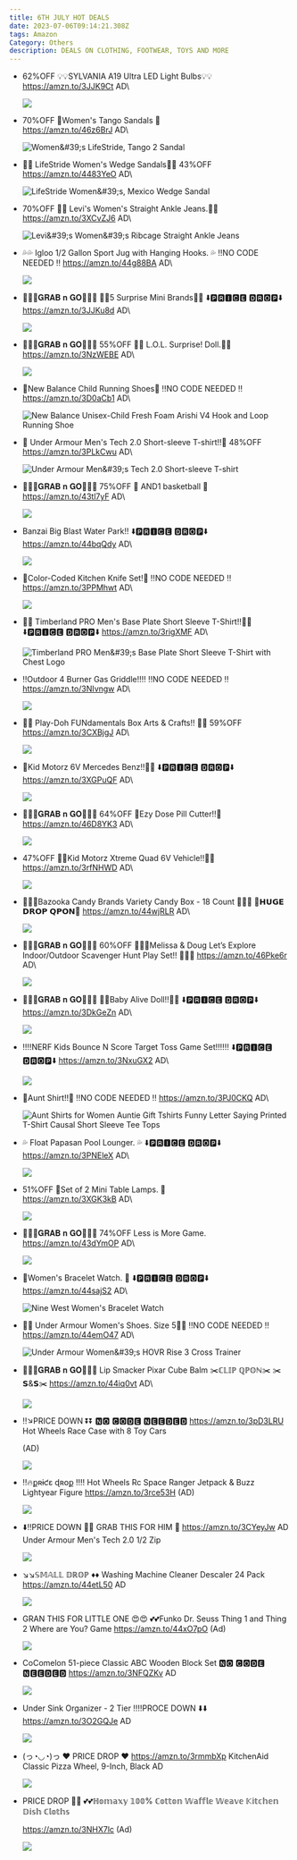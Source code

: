 ```yaml
---
title: 6TH JULY HOT DEALS
date: 2023-07-06T09:14:21.308Z
tags: Amazon
Category: Others
description: DEALS ON CLOTHING, FOOTWEAR, TOYS AND MORE
---
```

* 62%OFF
  💡💡SYLVANIA A19 Ultra LED Light Bulbs💡💡
   https://amzn.to/3JJK9Ct
  AD\

  ![](https://m.media-amazon.com/images/I/81q62Il2oUL._AC_SL1500_.jpg)
* 70%OFF
   👡Women's Tango Sandals 👡 \
  https://amzn.to/46z6BrJ
  AD\

  ![Women\&#39;s LifeStride, Tango 2 Sandal](https://m.media-amazon.com/images/I/71D0rhqVqpL._AC_UY500_.jpg)
* 👡👡 LifeStride Women's Wedge Sandals👡👡
  43%OFF
  https://amzn.to/4483YeO
  AD\

  ![LifeStride Women\&#39;s, Mexico Wedge Sandal](https://m.media-amazon.com/images/I/71AcYuBog3L._AC_UY500_.jpg)
* 70%OFF
  👖👖 Levi's Women's Straight Ankle Jeans.👖👖
   https://amzn.to/3XCvZJ6
  AD\

  ![Levi\&#39;s Women\&#39;s Ribcage Straight Ankle Jeans](https://m.media-amazon.com/images/I/51eFr4iuQ8L._AC_UX522_.jpg)
* 💦💦 Igloo 1/2 Gallon Sport Jug with Hanging Hooks. 💦
  ‼️NO CODE NEEDED ‼️
   https://amzn.to/44g88BA
  AD\

  ![](https://m.media-amazon.com/images/I/51IAi1w9RfS._AC_SL1500_.jpg)
* 🏃🏃‍♀️𝐆𝐑𝐀𝐁 𝐧 𝐆𝐎🏃🏃‍♀️
   🌸🌺5 Surprise Mini Brands🌺🌸
  ⬇️🅿🆁🅸🅲🅴 🅳🆁🅾🅿⬇️
   https://amzn.to/3JJKu8d
  AD\

  ![](https://m.media-amazon.com/images/I/818gX5EjkcS._AC_SL1500_.jpg)
* 🏃‍♀️🏃𝐆𝐑𝐀𝐁 𝐧 𝐆𝐎🏃‍♀️🏃
  55%OFF
  🌹🌹 L.O.L. Surprise! Doll.🌹🌹 \
  https://amzn.to/3NzWEBE 
  AD\

  ![](https://m.media-amazon.com/images/I/71RPht+ZbBL._AC_SL1500_.jpg)
* 👟New Balance Child Running Shoes👟
  ‼️NO CODE NEEDED ‼️
   https://amzn.to/3D0aCb1
  AD\

  ![New Balance Unisex-Child Fresh Foam Arishi V4 Hook and Loop Running Shoe](https://m.media-amazon.com/images/I/71UlTjw9CeL._AC_UX500_.jpg)
* 🎀 Under Armour Men's Tech 2.0 Short-sleeve T-shirt!!🎀
  48%OFF
   https://amzn.to/3PLkCwu
  AD\

  ![Under Armour Men\&#39;s Tech 2.0 Short-sleeve T-shirt](https://m.media-amazon.com/images/I/41J5w1GvU9L._AC_UX522_.jpg)
* 🏃‍♀️🏃𝐆𝐑𝐀𝐁 𝐧 𝐆𝐎🏃‍♀️🏃
  75%OFF
  🏀 AND1  basketball 🏀 https://amzn.to/43tl7yF
  AD\

  ![](https://m.media-amazon.com/images/I/81LLwjFl1eL._AC_SL1499_.jpg)
* Banzai Big Blast Water Park!! 
  ⬇️🅿🆁🅸🅲🅴 🅳🆁🅾🅿⬇️
   https://amzn.to/44bqQdy
  AD\

  ![](https://m.media-amazon.com/images/I/91D++0RkVGL._AC_SL1500_.jpg)
* 🔪Color-Coded Kitchen Knife Set!🔪
  ‼️NO CODE NEEDED ‼️
   https://amzn.to/3PPMhwt
  AD\

  ![](https://m.media-amazon.com/images/I/81KLpUum7CL._AC_SL1500_.jpg)
* 👕👕 Timberland PRO Men's Base Plate Short Sleeve T-Shirt!!👕👕
  ⬇️🅿🆁🅸🅲🅴 🅳🆁🅾🅿⬇️
   https://amzn.to/3rigXMF
  AD\

  ![Timberland PRO Men\&#39;s Base Plate Short Sleeve T-Shirt with Chest Logo](https://m.media-amazon.com/images/I/81yapqMxF8L._AC_UX522_.jpg)
* ‼️Outdoor 4 Burner Gas Griddle!!‼️
  ‼️NO CODE NEEDED ‼️
   https://amzn.to/3NIvngw 
  AD\

  ![](https://m.media-amazon.com/images/I/81Z8-p4VtpL._AC_SL1500_.jpg)
* 💛🧡 Play-Doh FUNdamentals Box Arts & Crafts!! 🧡💛
  59%OFF
  https://amzn.to/3CXBjgJ
  AD\

  ![](https://m.media-amazon.com/images/I/91oiGXfbGUS._AC_SL1500_.jpg)
* 🚓Kid Motorz 6V Mercedes Benz!!🚓🚕
  ⬇️🅿🆁🅸🅲🅴 🅳🆁🅾🅿⬇️
   https://amzn.to/3XGPuQF
  AD\

  ![](https://m.media-amazon.com/images/I/81zqRjsxMEL._AC_SL1500_.jpg)
* 🏃‍♀️🏃𝐆𝐑𝐀𝐁 𝐧 𝐆𝐎🏃‍♀️🏃
  64%OFF
   🌺Ezy Dose Pill Cutter!!🌺 https://amzn.to/46D8YK3
  AD\

  ![](https://m.media-amazon.com/images/I/61YhpAscdjL._AC_SL1200_.jpg)
* 47%OFF
   🌟🌟Kid Motorz Xtreme Quad 6V Vehicle!!🌟🌟
    https://amzn.to/3rfNHWD
  AD\

  ![](https://m.media-amazon.com/images/I/81HXqjlqpCS._AC_SL1500_.jpg)
* 🌟🌸🌟Bazooka Candy Brands Variety Candy Box - 18 Count 🌟🌸🌟
  💸𝗛𝗨𝗚𝗘 𝗗𝗥𝗢𝗣 𝗤𝗣𝗢𝗡💸
   https://amzn.to/44wjRLR
  AD\

  ![](https://m.media-amazon.com/images/I/91mGRW3yDoL._SL1500_.jpg)
* 🏃‍♀️🏃𝐆𝐑𝐀𝐁 𝐧 𝐆𝐎🏃‍♀️🏃
  60%OFF
  🌸🌟🌸Melissa & Doug Let’s Explore Indoor/Outdoor Scavenger Hunt Play Set!! 🌸🌟🌸
   https://amzn.to/46Pke6r
  AD\

  ![](https://m.media-amazon.com/images/I/91AEicn521L._AC_SL1500_.jpg)
* 🏃‍♀️🏃𝐆𝐑𝐀𝐁 𝐧 𝐆𝐎🏃‍♀️🏃
   🌹🌹Baby Alive Doll!!🌹🌹
  ⬇️🅿🆁🅸🅲🅴 🅳🆁🅾🅿⬇️
   https://amzn.to/3DkGeZn
  AD\

  ![](https://m.media-amazon.com/images/I/81DuN83yQVL._AC_SL1500_.jpg)
* ‼️‼️NERF Kids Bounce N Score Target Toss Game Set!!‼️‼️
  ⬇️🅿🆁🅸🅲🅴 🅳🆁🅾🅿⬇️
   https://amzn.to/3NxuGX2
  AD\

  ![](https://m.media-amazon.com/images/I/91hcVdC94GL._AC_SL1500_.jpg)
* 👕Aunt Shirt!!👕
  ‼️NO CODE NEEDED ‼️
   https://amzn.to/3PJ0CKQ
  AD\

  ![Aunt Shirts for Women Auntie Gift Tshirts Funny Letter Saying Printed T-Shirt Causal Short Sleeve Tee Tops](https://m.media-amazon.com/images/I/81D1Mc7WqGS._AC_UX522_.jpg)
* 💦 Float Papasan Pool Lounger. 💦
  ⬇️🅿🆁🅸🅲🅴 🅳🆁🅾🅿⬇️
   https://amzn.to/3PNEleX
  AD\

  ![](https://m.media-amazon.com/images/I/91m9OzIwixL._AC_SL1500_.jpg)
* 51%OFF
   🌟Set of 2 Mini Table Lamps. 🌟 \
  https://amzn.to/3XGK3kB
  AD\

  ![](https://m.media-amazon.com/images/I/81lVRL4XIoL._AC_SL1500_.jpg)
* 🏃‍♀️🏃𝐆𝐑𝐀𝐁 𝐧 𝐆𝐎🏃‍♀️🏃
  74%OFF
   Less is More Game. \
  https://amzn.to/43dYmOP 
  AD\

  ![](https://m.media-amazon.com/images/I/81xtVfddhwL._AC_SL1500_.jpg)
* 🌸Women's Bracelet Watch. 🌸
  ⬇️🅿🆁🅸🅲🅴 🅳🆁🅾🅿⬇️
   https://amzn.to/44sajS2
  AD\

  ![Nine West Women's Bracelet Watch](https://m.media-amazon.com/images/I/91H3ETNzJ3L._AC_UY679_.jpg)
* 👟👟 Under Armour Women's Shoes. Size 5👟👟
  ‼️NO CODE NEEDED ‼️
  https://amzn.to/44emO47
  AD\

  ![Under Armour Women\&#39;s HOVR Rise 3 Cross Trainer](https://m.media-amazon.com/images/I/81Bs1kJFWYL._AC_UX500_.jpg)
* 🏃‍♀️🏃𝐆𝐑𝐀𝐁 𝐧 𝐆𝐎🏃‍♀️🏃
   Lip Smacker Pixar Cube Balm
  ✂️ℂ𝕃𝕀ℙ ℚℙ𝕆ℕ✂️
  ✂️𝗦&𝗦✂️
   https://amzn.to/44iq0vt
  AD\

  ![](https://m.media-amazon.com/images/I/71f+qJ+A1ML._SL1500_.jpg)
* ‼️↘️PRICE DOWN ⏬⏬
  🅽🅾 🅲🅾🅳🅴 🅽🅴🅴🅳🅴🅳
  https://amzn.to/3pD3LRU 
  Hot Wheels Race Case with 8 Toy Cars

  (AD)<!--StartFragment-->

  ![](https://m.media-amazon.com/images/I/81KIyajwijL._AC_SL1500_.jpg)

  <!--EndFragment-->
* ‼️🔥քʀɨƈɛ ɖʀօք ‼️‼️
  Hot Wheels Rc Space Ranger Jetpack & Buzz Lightyear Figure
  https://amzn.to/3rce53H
  (AD)<!--StartFragment-->

  ![](https://m.media-amazon.com/images/I/61Ae6uSuv2L._AC_SL1500_.jpg)

  <!--EndFragment-->
* ⬇️‼️PRICE DOWN 🔽🔽
  GRAB THIS FOR HIM 🤩
  https://amzn.to/3CYeyJw 
  AD 
  Under Armour Men's Tech 2.0 1/2 Zip<!--StartFragment-->

  ![](https://m.media-amazon.com/images/I/719IOsyqzYL._AC_SL1500_.jpg)

  <!--EndFragment-->
* ↘️↘️𝕊𝕄𝔸𝕃𝕃 𝔻ℝ𝕆ℙ ♦️♦️
  Washing Machine Cleaner Descaler 24 Pack
  https://amzn.to/44etL50 
  AD<!--StartFragment-->

  ![](https://m.media-amazon.com/images/I/817HOi9iSjL._AC_SL1500_.jpg)

  <!--EndFragment-->
* GRAN THIS FOR LITTLE ONE 😍😍
  💕💕Funko Dr. Seuss Thing 1 and Thing 2 Where are You? Game
  https://amzn.to/44xO7pO (Ad)<!--StartFragment-->

  ![](https://m.media-amazon.com/images/I/61Yivge7lSL._AC_SL1200_.jpg)

  <!--EndFragment-->
* CoComelon 51-piece Classic ABC Wooden Block Set
  🅽🅾 🅲🅾🅳🅴 🅽🅴🅴🅳🅴🅳
  https://amzn.to/3NFQZKv
  AD<!--StartFragment-->

  ![](https://m.media-amazon.com/images/I/81W88i6P7DL._AC_SL1500_.jpg)

  <!--EndFragment-->
* Under Sink Organizer - 2 Tier
  ‼️‼️PROCE DOWN ⬇️⬇️
  https://amzn.to/3O2GQJe 
  AD<!--StartFragment-->

  ![](https://m.media-amazon.com/images/I/71zA8kNN8aL._AC_SL1500_.jpg)

  <!--EndFragment-->
* (っ◔◡◔)っ ♥ PRICE DROP ♥
  https://amzn.to/3rmmbXp
  KitchenAid Classic Pizza Wheel, 9-Inch, Black
  AD<!--StartFragment-->

  ![](https://m.media-amazon.com/images/I/61zsVzkFqAL._AC_SL1500_.jpg)

  <!--EndFragment-->
* PRICE DROP 🔽🔽
  💕💕ℍ𝕠𝕞𝕒𝕩𝕪 𝟙𝟘𝟘% ℂ𝕠𝕥𝕥𝕠𝕟 𝕎𝕒𝕗𝕗𝕝𝕖 𝕎𝕖𝕒𝕧𝕖 𝕂𝕚𝕥𝕔𝕙𝕖𝕟 𝔻𝕚𝕤𝕙 ℂ𝕝𝕠𝕥𝕙𝕤

  https://amzn.to/3NHX7lc (Ad)<!--StartFragment-->

  ![](https://m.media-amazon.com/images/I/81YlKeBDwML._AC_SL1500_.jpg)

  <!--EndFragment-->